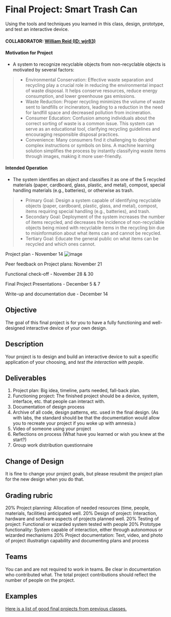 # Final Project: Smart Trash Can

Using the tools and techniques you learned in this class, design, prototype, and test an interactive device.

#### COLLABORATOR: [William Reid (ID: wjr83)](https://github.com/wjr83/Interactive-Lab-Hub/blob/Fall2023/FinalProject.md)

#### Motivation for Project
- A system to recognize recyclable objects from non-recyclable objects is motivated by several factors:

> - Environmental Conservation: Effective waste separation and recycling play a crucial role in reducing the environmental impact of waste disposal. It helps conserve resources, reduce energy consumption, and lower greenhouse gas emissions.
> - Waste Reduction: Proper recycling minimizes the volume of waste sent to landfills or incinerators, leading to a reduction in the need for landfill space and decreased pollution from incineration.
> - Consumer Education: Confusion among individuals about the correct sorting of waste is a common issue. This system can serve as an educational tool, clarifying recycling guidelines and encouraging responsible disposal practices.
> - Convenience: Many consumers find it challenging to decipher complex instructions or symbols on bins. A machine learning solution simplifies the process by instantly classifying waste items through images, making it more user-friendly.

#### Intended Operation
- The system identifies an object and classifies it as one of the 5 recycled materials (paper, cardboard, glass, plastic, and metal), compost, special handling materials (e.g., batteries), or otherwise as trash.

> - Primary Goal: Design a system capable of identifying recyclable objects (paper, cardboard, plastic, glass, and metal), compost, items requiring special handling (e.g., batteries), and trash.
> - Secondary Goal: Deployment of the system increases the number of items recycled, and decreases the incidence of non-recyclable objects being mixed with recyclable items in the recycling bin due to misinformation about what items can and cannot be recycled.
> - Tertiary Goal: Educate the general public on what items can be recycled and which ones cannot.

Project plan - November 14
![image](https://github.com/wjr83/Interactive-Lab-Hub/assets/143034234/278df58d-139e-486b-bb4d-aecda3a21b7c)

Peer feedback on Project plans: November 21

Functional check-off - November 28 & 30

Final Project Presentations - December 5 & 7

Write-up and documentation due - December 14

## Objective

The goal of this final project is for you to have a fully functioning and well-designed interactive device of your own design.
 
## Description
Your project is to design and build an interactive device to suit a specific application of your choosing, and *test the interaction with people*. 

## Deliverables
1. Project plan: Big idea, timeline, parts needed, fall-back plan.
2. Functioning project: The finished project should be a device, system, interface, etc. that people can interact with.
3. Documentation of design process
4. Archive of all code, design patterns, etc. used in the final design. (As with labs, the standard should be that the documentation would allow you to recreate your project if you woke up with amnesia.)
5. Video of someone using your project
6. Reflections on process (What have you learned or wish you knew at the start?)
7. Group work distribution questionnaire


## Change of Design

It is fine to change your project goals, but please resubmit the project plan for the new design when you do that.

## Grading rubric

20% Project planning: Allocation of needed resources (time, people, materials, facilities) anticipated well.
20% Design of project: Interaction, hardware and software aspects of projects planned well.
20% Testing of project: Functional or wizarded system tested with people
20% Prototype functionality: System capable of interaction, either through autonomous or wizarded mechanisms
20% Project documentation: Text, video, and photo of project illustratign capability and documenting plans and process

## Teams

You can and are not required to work in teams. Be clear in documentation who contributed what. The total project contributions should reflect the number of people on the project.

## Examples

[Here is a list of good final projects from previous classes.](https://github.com/FAR-Lab/Developing-and-Designing-Interactive-Devices/wiki/Previous-Final-Projects)

